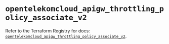 # `opentelekomcloud_apigw_throttling_policy_associate_v2`

Refer to the Terraform Registry for docs: [`opentelekomcloud_apigw_throttling_policy_associate_v2`](https://registry.terraform.io/providers/opentelekomcloud/opentelekomcloud/1.36.34/docs/resources/apigw_throttling_policy_associate_v2).
